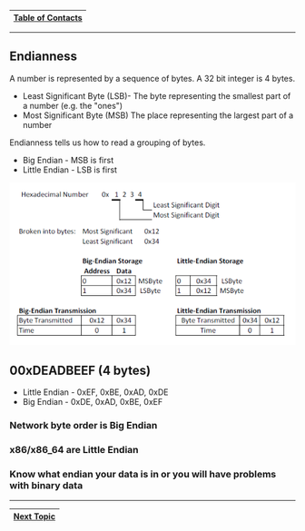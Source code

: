 |[Table of Contacts](/00-Table-of-Contents.md)|
|---|

---

## Endianness

A number is represented by a sequence of bytes. A 32 bit integer is 4 bytes.

* Least Significant Byte \(LSB\)- The byte representing the smallest part of a number \(e.g. the "ones"\)
* Most Significant Byte \(MSB\) The place representing the largest part of a number

Endianness tells us how to read a grouping of bytes.

* Big Endian - MSB is first
* Little Endian - LSB is first

![](/assets/Endianness_example.png)

## **00xDEADBEEF \(4 bytes\)**

* Little Endian - 0xEF, 0xBE, 0xAD, 0xDE
* Big Endian - 0xDE, 0xAD, 0xBE, 0xEF

### Network byte order is Big Endian

### x86/x86\_64 are Little Endian

### Know what endian your data is in or you will have problems with binary data

---

|[Next Topic](/02-intro-to-networking/rfcs-pydocs-man-pages/README.md)|
|---|
